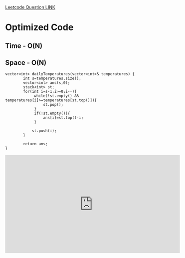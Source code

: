 [Leetcode Question LINK](https://leetcode.com/problems/daily-temperatures)

# Optimized Code
## Time - O(N)
## Space - O(N)   

```
vector<int> dailyTemperatures(vector<int>& temperatures) {
        int s=temperatures.size();
        vector<int> ans(s,0);
        stack<int> st;
        for(int i=s-1;i>=0;i--){
             while(!st.empty() && temperatures[i]>=temperatures[st.top()]){
                 st.pop();
             }
             if(!st.empty()){
                 ans[i]=st.top()-i;
             }

            st.push(i);
        }

        return ans;
}
``` 
<iframe width="560" height="315" src="https://www.youtube.com/embed/7St7pM9C5ok?si=ilBhQZibtj-GGtDd" title="YouTube video player" frameborder="0" allow="accelerometer; autoplay; clipboard-write; encrypted-media; gyroscope; picture-in-picture; web-share" allowfullscreen></iframe>
